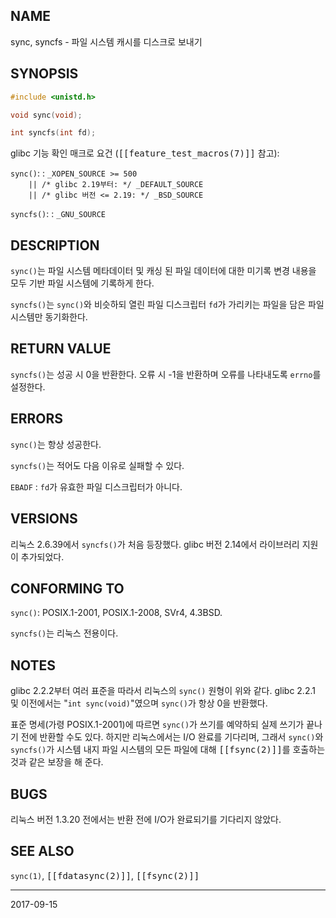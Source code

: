 ## NAME

sync, syncfs - 파일 시스템 캐시를 디스크로 보내기

## SYNOPSIS

```c
#include <unistd.h>

void sync(void);

int syncfs(int fd);
```

glibc 기능 확인 매크로 요건 (<tt>[[feature_test_macros(7)]]</tt> 참고):

`sync()`:
:   `_XOPEN_SOURCE >= 500`<br>
    `    || /* glibc 2.19부터: */ _DEFAULT_SOURCE`<br>
    `    || /* glibc 버전 <= 2.19: */ _BSD_SOURCE`

`syncfs()`:
:   `_GNU_SOURCE`

## DESCRIPTION

`sync()`는 파일 시스템 메타데이터 및 캐싱 된 파일 데이터에 대한 미기록 변경 내용을 모두 기반 파일 시스템에 기록하게 한다.

`syncfs()`는 `sync()`와 비슷하되 열린 파일 디스크립터 `fd`가 가리키는 파일을 담은 파일 시스템만 동기화한다.

## RETURN VALUE

`syncfs()`는 성공 시 0을 반환한다. 오류 시 -1을 반환하며 오류를 나타내도록 `errno`를 설정한다.

## ERRORS

`sync()`는 항상 성공한다.

`syncfs()`는 적어도 다음 이유로 실패할 수 있다.

`EBADF`
:   `fd`가 유효한 파일 디스크립터가 아니다.

## VERSIONS

리눅스 2.6.39에서 `syncfs()`가 처음 등장했다. glibc 버전 2.14에서 라이브러리 지원이 추가되었다.

## CONFORMING TO

`sync()`: POSIX.1-2001, POSIX.1-2008, SVr4, 4.3BSD.

`syncfs()`는 리눅스 전용이다.

## NOTES

glibc 2.2.2부터 여러 표준을 따라서 리눅스의 `sync()` 원형이 위와 같다. glibc 2.2.1 및 이전에서는 "`int sync(void)`"였으며 `sync()`가 항상 0을 반환했다.

표준 명세(가령 POSIX.1-2001)에 따르면 `sync()`가 쓰기를 예약하되 실제 쓰기가 끝나기 전에 반환할 수도 있다. 하지만 리눅스에서는 I/O 완료를 기다리며, 그래서 `sync()`와 `syncfs()`가 시스템 내지 파일 시스템의 모든 파일에 대해 <tt>[[fsync(2)]]</tt>를 호출하는 것과 같은 보장을 해 준다.

## BUGS

리눅스 버전 1.3.20 전에서는 반환 전에 I/O가 완료되기를 기다리지 않았다.

## SEE ALSO

`sync(1)`, <tt>[[fdatasync(2)]]</tt>, <tt>[[fsync(2)]]</tt>

----

2017-09-15
